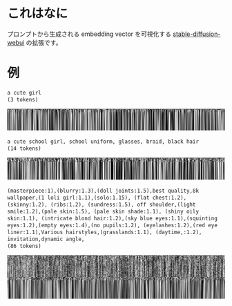 # これはなに

プロンプトから生成される embedding vector を可視化する [stable-diffusion-webui](https://github.com/AUTOMATIC1111/stable-diffusion-webui) の拡張です。

# 例

```
a cute girl
(3 tokens)
```

![example 1](images/00.png)

```
a cute school girl, school uniform, glasses, braid, black hair
(14 tokens)
```

![example 2](images/01.png)

```
(masterpiece:1),(blurry:1.3),(doll joints:1.5),best quality,8k wallpaper,(1 loli girl:1.1),(solo:1.15), (flat chest:1.2), (skinny:1.2), (ribs:1.2), (sundress:1.5), off shoulder,(light smile:1.2),(pale skin:1.5), (pale skin shade:1.1), (shiny oily skin:1.1), (intricate blond hair:1.2),(sky blue eyes:1.1),(squinting eyes:1.2),(empty eyes:1.4),(no pupils:1.2), (eyelashes:1.2),(red eye liner:1.1),Various hairstyles,(grasslands:1.1), (daytime,:1.2), invitation,dynamic angle,
(86 tokens)
```

![example 3](images/02.png)
